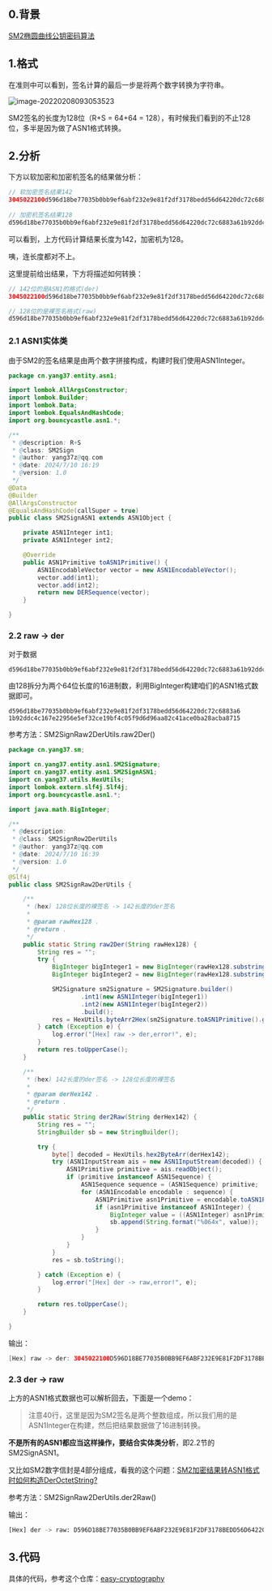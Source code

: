 ## 0.背景

[SM2椭圆曲线公钥密码算法](https://markdown-1258124344.cos.ap-guangzhou.myqcloud.com/file/SM2-ECC-ALG.pdf)



## 1.格式

在准则中可以看到，签名计算的最后一步是将两个数字转换为字符串。

![image-20220208093053523](https://markdown-1258124344.cos.ap-guangzhou.myqcloud.com/%20image/image-20220208093053523.png)

SM2签名的长度为128位（R+S = 64+64 = 128），有时候我们看到的不止128位，多半是因为做了ASN1格式转换。



## 2.分析

下方以软加密和加密机签名的结果做分析：

```java
// 软加密签名结果142
3045022100d596d18be77035b0bb9ef6abf232e9e81f2df3178bedd56d64220dc72c6883a602201b92ddc4c167e22956e5ef32ce19bf4c05f9d6d96aa82c41ace0ba28acba8715
    
// 加密机签名结果128
d596d18be77035b0bb9ef6abf232e9e81f2df3178bedd56d64220dc72c6883a61b92ddc4c167e22956e5ef32ce19bf4c05f9d6d96aa82c41ace0ba28acba8715
```

可以看到，上方代码计算结果长度为142，加密机为128。

咦，连长度都对不上。

这里提前给出结果，下方将描述如何转换：

```java
// 142位的是ASN1的格式(der)
3045022100d596d18be77035b0bb9ef6abf232e9e81f2df3178bedd56d64220dc72c6883a602201b92ddc4c167e22956e5ef32ce19bf4c05f9d6d96aa82c41ace0ba28acba8715

// 128位的是裸签名格式(raw)
d596d18be77035b0bb9ef6abf232e9e81f2df3178bedd56d64220dc72c6883a61b92ddc4c167e22956e5ef32ce19bf4c05f9d6d96aa82c41ace0ba28acba8715
```



### 2.1 ASN1实体类

由于SM2的签名结果是由两个数字拼接构成，构建时我们使用ASN1Integer。

```java
package cn.yang37.entity.asn1;

import lombok.AllArgsConstructor;
import lombok.Builder;
import lombok.Data;
import lombok.EqualsAndHashCode;
import org.bouncycastle.asn1.*;

/**
 * @description: R+S
 * @class: SM2Sign
 * @author: yang37z@qq.com
 * @date: 2024/7/10 16:19
 * @version: 1.0
 */
@Data
@Builder
@AllArgsConstructor
@EqualsAndHashCode(callSuper = true)
public class SM2SignASN1 extends ASN1Object {

    private ASN1Integer int1;
    private ASN1Integer int2;

    @Override
    public ASN1Primitive toASN1Primitive() {
        ASN1EncodableVector vector = new ASN1EncodableVector();
        vector.add(int1);
        vector.add(int2);
        return new DERSequence(vector);
    }

}
```



### 2.2 raw -> der

对于数据

```
d596d18be77035b0bb9ef6abf232e9e81f2df3178bedd56d64220dc72c6883a61b92ddc4c167e22956e5ef32ce19bf4c05f9d6d96aa82c41ace0ba28acba8715
```

由128拆分为两个64位长度的16进制数，利用BigInteger构建咱们的ASN1格式数据即可。

```
d596d18be77035b0bb9ef6abf232e9e81f2df3178bedd56d64220dc72c6883a6
1b92ddc4c167e22956e5ef32ce19bf4c05f9d6d96aa82c41ace0ba28acba8715
```

参考方法：SM2SignRaw2DerUtils.raw2Der()

```java
package cn.yang37.sm;

import cn.yang37.entity.asn1.SM2Signature;
import cn.yang37.entity.asn1.SM2SignASN1;
import cn.yang37.utils.HexUtils;
import lombok.extern.slf4j.Slf4j;
import org.bouncycastle.asn1.*;

import java.math.BigInteger;

/**
 * @description:
 * @class: SM2SignRow2DerUtils
 * @author: yang37z@qq.com
 * @date: 2024/7/10 16:39
 * @version: 1.0
 */
@Slf4j
public class SM2SignRaw2DerUtils {

    /**
     * (hex) 128位长度的裸签名 -> 142长度的der签名
     *
     * @param rawHex128 .
     * @return .
     */
    public static String raw2Der(String rawHex128) {
        String res = "";
        try {
            BigInteger bigInteger1 = new BigInteger(rawHex128.substring(0, 64), 16);
            BigInteger bigInteger2 = new BigInteger(rawHex128.substring(64, 128), 16);

            SM2Signature sm2Signature = SM2Signature.builder()
                    .int1(new ASN1Integer(bigInteger1))
                    .int2(new ASN1Integer(bigInteger2))
                    .build();
            res = HexUtils.byteArr2Hex(sm2Signature.toASN1Primitive().getEncoded());
        } catch (Exception e) {
            log.error("[Hex] raw -> der,error!", e);
        }
        return res.toUpperCase();
    }

    /**
     * (hex) 142长度的der签名 -> 128位长度的裸签名
     *
     * @param derHex142 .
     * @return .
     */
    public static String der2Raw(String derHex142) {
        String res = "";
        StringBuilder sb = new StringBuilder();

        try {
            byte[] decoded = HexUtils.hex2ByteArr(derHex142);
            try (ASN1InputStream ais = new ASN1InputStream(decoded)) {
                ASN1Primitive primitive = ais.readObject();
                if (primitive instanceof ASN1Sequence) {
                    ASN1Sequence sequence = (ASN1Sequence) primitive;
                    for (ASN1Encodable encodable : sequence) {
                        ASN1Primitive asn1Primitive = encodable.toASN1Primitive();
                        if (asn1Primitive instanceof ASN1Integer) {
                            BigInteger value = ((ASN1Integer) asn1Primitive).getValue();
                            sb.append(String.format("%064x", value));
                        }
                    }
                }
            }
            res = sb.toString();

        } catch (Exception e) {
            log.error("[Hex] der -> raw,error!", e);
        }

        return res.toUpperCase();
    }

}
```

输出：

```java
[Hex] raw -> der: 3045022100D596D18BE77035B0BB9EF6ABF232E9E81F2DF3178BEDD56D64220DC72C6883A602201B92DDC4C167E22956E5EF32CE19BF4C05F9D6D96AA82C41ACE0BA28ACBA8715
```



### 2.3 der -> raw

上方的ASN1格式数据也可以解析回去，下面是一个demo：

> 注意40行，这里是因为SM2签名是两个整数组成，所以我们用的是ASN1Integer在构建，然后把结果数据做了16进制转换。

**不是所有的ASN1都应当这样操作，要结合实体类分析**，即2.2节的SM2SignASN1。

又比如SM2数字信封是4部分组成，看我的这个问题：[SM2加密结果转ASN1格式时如何构造DerOctetString?](https://segmentfault.com/q/1010000041027241)

参考方法：SM2SignRaw2DerUtils.der2Raw()

输出：

```bash
[Hex] der -> raw: D596D18BE77035B0BB9EF6ABF232E9E81F2DF3178BEDD56D64220DC72C6883A61B92DDC4C167E22956E5EF32CE19BF4C05F9D6D96AA82C41ACE0BA28ACBA8715
```



## 3.代码

具体的代码，参考这个仓库：[easy-cryptography](https://gitee.com/yang37/easy-cryptography)

